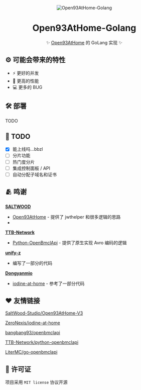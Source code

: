 <div align="center">

![Open93AtHome-Golang](https://socialify.git.ci/Mxmilu666/Open93AtHome-Golang/image?description=1&forks=1&issues=1&language=1&name=1&pulls=1&stargazers=1&theme=Auto)

# Open93AtHome-Golang
✨ [Open93AtHome](https://github.com/SaltWood-Studio/Open93AtHome-V3) 的 GoLang 实现 ✨

</div>

## ⚙️ 可能会带来的特性
- ⚡ 更好的并发
- 🚀 更高的性能
- 💻 更多的 BUG

## 🛠️ 部署
TODO

## 📍 TODO
<!-- 你别提了，能上线吗…bbzl，还提feature，你要气死我啊-->
- [x] 能上线吗…bbzl
- [ ] 分片功能
- [ ] 热门度分片
- [ ] 集成控制面板 / API
- [ ] 自动分配子域名和证书

## 🫂 鸣谢
**[SALTWOOD](https://github.com/SALTWOOD)**
- [Open93AtHome](https://github.com/SaltWood-Studio/Open93AtHome-V3) - 提供了 jwthelper 和很多逻辑的思路
- 
**[TTB-Network](https://github.com/TTB-Network)**
- [Python-OpenBmclApi](https://github.com/TTB-Network/python-openbmclapi) - 提供了原生实现 Avro 编码的逻辑

**[unify-z](https://github.com/unify-z)**
- 编写了一部分的代码

**[Dongyanmio](https://github.com/dongyanmio)**
- [iodine-at-home](https://github.com/ZeroNexis/iodine-at-home) - 参考了一部分代码

## ❤ 友情链接
[SaltWood-Studio/Open93AtHome-V3](https://github.com/SaltWood-Studio/Open93AtHome-V3)

[ZeroNexis/iodine-at-home](https://github.com/ZeroNexis/iodine-at-home)

[bangbang93/openbmclapi](https://github.com/bangbang93/openbmclapi)

[TTB-Network/python-openbmclapi](https://github.com/TTB-Network/python-openbmclapi)

[LiterMC/go-openbmclapi](https://github.com/LiterMC/go-openbmclapi)

## 📖 许可证
项目采用 `MIT license` 协议开源
